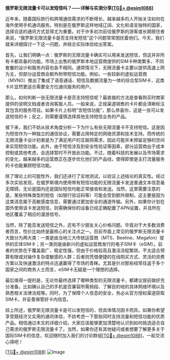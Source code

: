 **俄罗斯无限流量卡可以发短信吗？——详解与实测分享[[TG💪+ @esim1088](https://t.me/s/esim1088)]**

近年来，随着国际旅行和跨境通信需求的不断增长，越来越多的人开始关注如何在海外使用手机通讯服务。特别是在俄罗斯这样地域辽阔、文化和语言独特的国家，选择合适的通讯方式显得尤为重要。对于许多初次前往俄罗斯的游客或长期居住者来说，“俄罗斯无限流量卡是否支持发短信”这个问题常常困扰着他们。今天，我们就来详细探讨一下这一问题，并结合实际体验给出答案。

首先，让我们明确一点：俄罗斯的无限流量卡确实可以用来发送短信，但这并非所有卡都具备的功能。市场上出售的俄罗斯本地运营商提供的SIM卡种类繁多，不同套餐的设计和服务内容也各不相同。通常情况下，无限流量卡主要以提供高速上网为主，但部分运营商会额外附带短信功能。例如，一些较新的虚拟运营商（MVNO）推出了集成了语音通话、短信及数据流量为一体的综合型SIM卡，这类卡片显然更适合需要全方位通讯服务的用户。

那么，如何判断一张无限流量卡是否支持短信呢？最直接的方法是查看购买时商家提供的说明文档或者咨询客服人员。一般来说，正规渠道销售的卡片都会清晰标注其包含的服务项目。如果卡片上标明“含短信功能”，那么恭喜你，这是一张可以发送短信的卡；反之，则需要谨慎选择其他支持短信业务的产品。

接下来，我们不妨从技术角度分析一下为什么有些无限流量卡不支持短信。这是因为短信作为一种独立的通信协议，需要占用特定的网络资源和技术支持。而传统的无限流量卡设计初衷是为了满足用户的互联网需求，因此可能并未预留足够的空间来实现短信功能。此外，由于短信涉及到安全性验证等因素，部分运营商出于成本控制或其他考虑，会选择暂时不开放此功能。不过，随着科技的发展以及市场需求的变化，越来越多的运营商正在逐步优化他们的产品线，使得即使是主打流量服务的卡也能兼顾短信功能。

除了理论上的可能性外，我们还进行了实地测试，以验证上述结论的真实性。经过多次实验发现，在俄罗斯境内使用带有短信功能的无限流量卡发送普通文本信息毫无障碍，无论是国内还是国际短信均能正常接收和发送。当然，这里需要注意的是，某些特殊类型的短信（如银行验证码等）可能会受到额外限制，这主要是因为这类消息属于高敏感度信息，需要通过更加安全的通道传输。另外，如果你计划在国外使用该卡发送短信，则需确保你的设备已经正确配置了APN设置，并且所在地区覆盖了相应的漫游信号。

当然，除了能否发送短信之外，还有不少朋友关心价格问题。毕竟对于大多数消费者而言，性价比始终是最核心的关注点之一。目前市面上常见的俄罗斯无限流量卡大致分为两大类：一类是由当地三大传统运营商（MTS、Beeline、Megafon）提供的实体SIM卡；另一类则是由新兴的虚拟运营商发行的电子SIM卡（eSIM）。前者的优势在于覆盖面广、稳定性强，但由于价格较高且激活流程繁琐，不太适合预算有限或对操作复杂度敏感的人群；后者则凭借便捷的在线购买方式、灵活的资费方案以及快速激活的特点迅速赢得了市场的青睐。尤其是针对那些经常往返于多个国家之间的商务人士而言，eSIM卡无疑是一个理想的选择。

最后值得一提的是，无论你最终选择了哪种类型的无限流量卡，都建议提前做好充分准备。比如确认自己的手机是否兼容所需频段、了解目的地的具体网络环境以及熟悉相关法律法规等。同时，为了保障个人信息的安全，务必从官方授权渠道获取SIM卡，并妥善保管好卡内信息。

综上所述，俄罗斯无限流量卡是可以发短信的，但具体情况因卡而异。如果你希望享受既经济又实用的通讯体验，不妨考虑一下那些同时支持流量和短信功能的优质产品。相信通过本文的详细介绍，大家应该能够更加清楚地认识到如何挑选适合自己需求的俄罗斯无限流量卡了。当然，如果你还有其他疑问或者想要了解更多关于国际SIM卡的信息，欢迎随时加入我们的讨论群组[[TG💪+ @esim1088](https://t.me/s/esim1088)]，一起交流心得吧！

[[TG💪+ @esim1088](https://t.me/s/esim1088)] ![Image](https://i.postimg.cc/4NQfJmqS/Snipaste-2025-05-13-00-14-12.png)